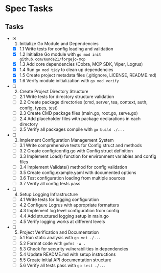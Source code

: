 # Spec Tasks

## Tasks

- [x] 1. Initialize Go Module and Dependencies
  - [x] 1.1 Write tests for config loading and validation
  - [x] 1.2 Initialize Go module with `go mod init github.com/Kunde21/forgejo-mcp`
  - [x] 1.3 Add core dependencies (Cobra, MCP SDK, Viper, Logrus)
  - [x] 1.4 Run `go mod tidy` to clean up dependencies
  - [x] 1.5 Create project metadata files (.gitignore, LICENSE, README.md)
  - [x] 1.6 Verify module initialization with `go mod verify`

- [ ] 2. Create Project Directory Structure
  - [ ] 2.1 Write tests for directory structure validation
  - [ ] 2.2 Create package directories (cmd, server, tea, context, auth, config, types, test)
  - [ ] 2.3 Create CMD package files (main.go, root.go, serve.go)
  - [ ] 2.4 Add placeholder files with package declarations in each directory
  - [ ] 2.5 Verify all packages compile with `go build ./...`

- [ ] 3. Implement Configuration Management System
  - [ ] 3.1 Write comprehensive tests for Config struct and methods
  - [ ] 3.2 Create config/config.go with Config struct definition
  - [ ] 3.3 Implement Load() function for environment variables and config files
  - [ ] 3.4 Implement Validate() method for config validation
  - [ ] 3.5 Create config.example.yaml with documented options
  - [ ] 3.6 Test configuration loading from multiple sources
  - [ ] 3.7 Verify all config tests pass

- [ ] 4. Setup Logging Infrastructure
  - [ ] 4.1 Write tests for logging configuration
  - [ ] 4.2 Configure Logrus with appropriate formatters
  - [ ] 4.3 Implement log level configuration from config
  - [ ] 4.4 Add structured logging setup in main.go
  - [ ] 4.5 Verify logging works at different levels

- [ ] 5. Project Verification and Documentation
  - [ ] 5.1 Run static analysis with `go vet ./...`
  - [ ] 5.2 Format code with `gofmt -w .`
  - [ ] 5.3 Check for security vulnerabilities in dependencies
  - [ ] 5.4 Update README.md with setup instructions
  - [ ] 5.5 Create initial API documentation structure
  - [ ] 5.6 Verify all tests pass with `go test ./...`
